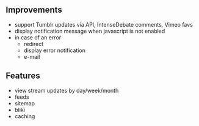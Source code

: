 ## Improvements ##

* support Tumblr updates via API, IntenseDebate comments, Vimeo favs
* display notification message when javascript is not enabled
* in case of an error
  * redirect
  * display error notification
  * e-mail

## Features ##

* view stream updates by day/week/month
* feeds
* sitemap
* bliki
* caching
